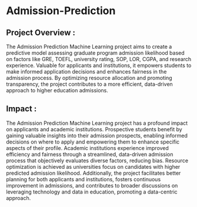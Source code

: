 # Admission-Prediction

## Project Overview :

The Admission Prediction Machine Learning project aims to create a predictive model assessing graduate program admission likelihood based on factors like GRE, TOEFL, university rating, SOP, LOR, CGPA, and research experience. Valuable for applicants and institutions, it empowers students to make informed application decisions and enhances fairness in the admission process. By optimizing resource allocation and promoting transparency, the project contributes to a more efficient, data-driven approach to higher education admissions.

## Impact :
The Admission Prediction Machine Learning project has a profound impact on applicants and academic institutions. Prospective students benefit by gaining valuable insights into their admission prospects, enabling informed decisions on where to apply and empowering them to enhance specific aspects of their profile. Academic institutions experience improved efficiency and fairness through a streamlined, data-driven admission process that objectively evaluates diverse factors, reducing bias. Resource optimization is achieved as universities focus on candidates with higher predicted admission likelihood. Additionally, the project facilitates better planning for both applicants and institutions, fosters continuous improvement in admissions, and contributes to broader discussions on leveraging technology and data in education, promoting a data-centric approach.
